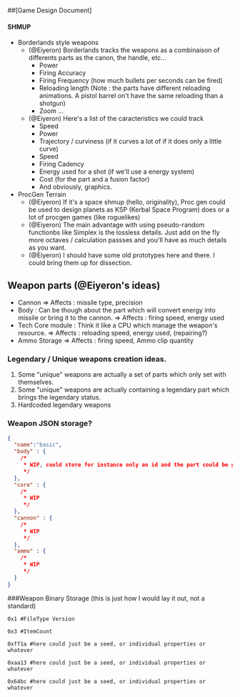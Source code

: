 ##[Game Design Document]

#### SHMUP
- Borderlands style weapons
  - (@Eiyeron) Borderlands tracks the weapons as a combinaison of differents parts as the canon, the handle, etc...
    - Power
    - Firing Accuracy
    - Firing Frequency (how much bullets per seconds can be fired)
    - Reloading length (Note : the parts have different reloading animations. A pistol barrel on't have the same reloading than a shotgun)
    - Zoom
    ...
  - (@Eiyeron) Here's a list of the caracteristics we could track
    - Speed
    - Power
    - Trajectory / curviness (if it curves a lot of if it does only a little curve)
    - Speed
    - Firing Cadency
    - Energy used for a shot (if we'll use a energy system)
    - Cost (for the part and a fusion factor)
    - And obviously, graphics.
- ProcGen Terrain
  - (@Eiyeron) If it's a space shmup (hello, originality), Proc gen could be used to design planets as KSP (Kerbal Space Program) does or a lot of procgen games (like roguelikes)
  - (@Eiyeron) The main advantage with using pseudo-random functionbs like Simplex is the lossless details. Just add on the fly more octaves / calculation passses and you'll have as much details as you want.
  - (@Eiyeron) I should have some old prototypes here and there. I could bring them up for dissection.


## Weapon parts (@Eiyeron's ideas)

- Cannon
	=> Affects : missile type, precision
- Body             : Can be though about the part which will convert energy into missile or bring it to the cannon.
	=> Affects : firing speed, energy used
- Tech Core module : Think it like a CPU which manage the weapon's resource.
	=> Affects : reloading speed, energy used, (repairing?)
- Ammo Storage
	=> Affects : firing speed, Ammo clip quantity


### Legendary / Unique weapons creation ideas.

1.  Some "unique" weapons are actually a set of parts which only set with themselves.
2.  Some "unique" weapons are actually containing a legendary part which brings the legendary status.
3.  Hardcoded legendary weapons

### Weapon JSON storage?
```json
{
  "name":"basic",
  "body" : {
    /*
     * WIP, could store for instance only an id and the part could be generated from that id.
     */
  },
  "core" : {
    /*
     * WIP
     */
  },
  "cannon" : {
    /*
     * WIP
     */
  },
  "ammo" : {
    /*
     * WIP
     */
  }
}
```

###Weapon Binary Storage (this is just how I would lay it out, not a standard)

```
0x1 #FileType Version

0x3 #ItemCount

0xff1a #here could just be a seed, or individual properties or whatever

0xaa13 #here could just be a seed, or individual properties or whatever

0x64bc #here could just be a seed, or individual properties or whatever
```
